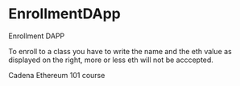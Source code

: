 # EnrollmentDApp
Enrollment DAPP 


To enroll to a class you have to write the name and the eth value as displayed on the right, more or less eth will not be acccepted.

Cadena Ethereum 101 course
